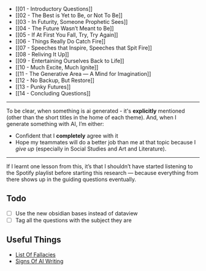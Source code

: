  - [[01 - Introductory Questions]]
 - [[02 - The Best is Yet to Be, or Not To Be]]
 - [[03 - In Futurity, Someone Prophetic Sees]]
 - [[04 - The Future Wasn’t Meant to Be]]
 - [[05 - If At First You Fall, Try, Try Again]]
 - [[06 - Things Really Do Catch Fire]]
 - [[07 - Speeches that Inspire, Speeches that Spit Fire]]
 - [[08 - Reliving It Up]]
 - [[09 - Entertaining Ourselves Back to Life]]
 - [[10 - Much Excite, Much Ignite]]
 - [[11 - The Generative Area — A Mind for Imagination]]
 - [[12 - No Backup, But Restore]]
 - [[13 - Punky Futures]]
 - [[14 - Concluding Questions]]

---

To be clear, when something is ai generated - it's **explicitly** mentioned (other than the short titles in the home of each theme). And, when I generate something with AI, I’m either:

 - Confident that I **completely** agree with it
 - Hope my teammates will do a better job than me at that topic because I *give up* (especially in Social Studies and Art and Literature).

---

If I learnt one lesson from this, it’s that I shouldn’t have started listening to the Spotify playlist before starting this research — because everything from there shows up in the guiding questions eventually.

## Todo

- [ ] Use the new obsidian bases instead of dataview
- [ ] Tag all the questions with the subject they are

## Useful Things

 - [List Of Fallacies](https://en.wikipedia.org/wiki/List_of_fallacies)
 - [Signs Of AI Writing](https://en.wikipedia.org/wiki/Wikipedia:Signs_of_AI_writing)